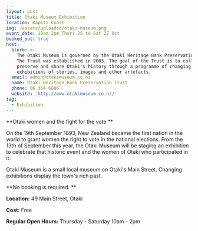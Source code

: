```yaml
---
layout: post
title: Otaki Museum Exhibition
location: Kapiti Coast
img: /assets/uploaded/otaki-museum.png
event_date: 10am-2pm Thurs 25 to Sat 27 Oct
booked_out: true
host:
  blurb: >-
    The Otaki Museum is governed by the Otaki Heritage Bank Preservation Trust.
    The Trust was established in 2003. The goal of the Trust is to collect,
    preserve and share Otaki's history through a programme of changing
    exhibitions of stories, images and other artefacts.
  email: admin@otakimuseum.co.nz
  name: Otaki Heritage Bank Preservation Trust
  phone: 06 364 6886
  website: 'http://www.otakimuseum.co.nz/'
tag:
  - Exhibition
---
```

**Otaki women and the fight for the vote **

On the 19th September 1893, New Zealand became the first nation in the world to grant women the right to vote in the national elections. From the 13th of September this year, the Otaki Museum will be staging an exhibition to celebrate that historic event and the women of Otaki who participated in it.

Otaki Museum is a small local museum on Otaki's Main Street.  Changing exhibitions display the town's rich past.

**No booking is required.**

**Location:** 49 Main Street, Otaki

**Cost:** Free

**Regular Open Hours:** Thursday - Saturday 10am - 2pm
